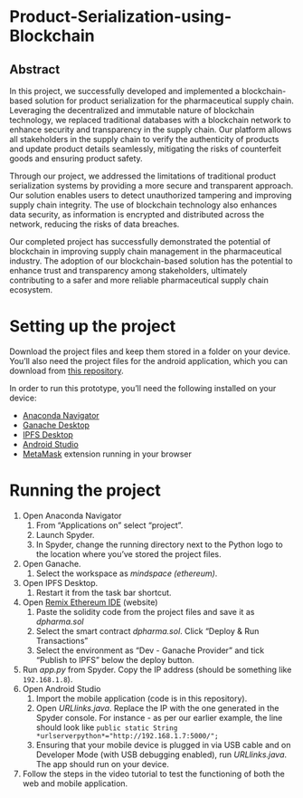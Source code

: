 # Product-Serialization-using-Blockchain

## Abstract
In this project, we successfully developed and implemented a blockchain-based solution for product serialization for the pharmaceutical supply chain. Leveraging the decentralized and immutable nature of blockchain technology, we replaced traditional databases with a blockchain network to enhance security and transparency in the supply chain. Our platform allows all stakeholders in the supply chain to verify the authenticity of products and update product details seamlessly, mitigating the risks of counterfeit goods and ensuring product safety.

Through our project, we addressed the limitations of traditional product serialization systems by providing a more secure and transparent approach. Our solution enables users to detect unauthorized tampering and improving supply chain integrity. The use of blockchain technology also enhances data security, as information is encrypted and distributed across the network, reducing the risks of data breaches.

Our completed project has successfully demonstrated the potential of blockchain in improving supply chain management in the pharmaceutical industry. The adoption of our blockchain-based solution has the potential to enhance trust and transparency among stakeholders, ultimately contributing to a safer and more reliable pharmaceutical supply chain ecosystem.

# Setting up the project
Download the project files and keep them stored in a folder on your device. You’ll also need the project files for the android application, which you can download from [this repository](https://github.com/khpatil19/Product-Serialization-App).

In order to run this prototype, you’ll need the following installed on your device:

- [Anaconda Navigator](https://www.anaconda.com/download)
- [Ganache Desktop](https://trufflesuite.com/ganache/)
- [IPFS Desktop](https://docs.ipfs.tech/install/ipfs-desktop/#windows)
- [Android Studio](https://developer.android.com/studio?gclid=Cj0KCQjwmtGjBhDhARIsAEqfDEdCr4YUW5ppilVH1iTiHA75FD4DXdzlg17ZR3APZuLJ_bYoYbSIe28aAhHlEALw_wcB&gclsrc=aw.ds)
- [MetaMask](https://metamask.io/) extension running in your browser

# Running the project

1. Open Anaconda Navigator
    1. From “Applications on” select “project”.
    2. Launch Spyder.
    3. In Spyder, change the running directory next to the Python logo to the location where you’ve stored the project files.
2. Open Ganache.
    1. Select the workspace as *mindspace (ethereum)*.
3. Open IPFS Desktop.
    1. Restart it from the task bar shortcut.
4. Open [Remix Ethereum IDE](https://remix.ethereum.org/) (website)
    1. Paste the solidity code from the project files and save it as *dpharma.sol*
    2. Select the smart contract *dpharma.sol*. Click “Deploy & Run Transactions”
    3. Select the environment as “Dev - Ganache Provider” and tick “Publish to IPFS” below the deploy button.
5. Run *app.py* from Spyder. Copy the IP address (should be something like `192.168.1.8`).
6. Open Android Studio
    1. Import the mobile application (code is in this repository).
    2. Open *URLlinks.java*. Replace the IP with the one generated in the Spyder console. For instance - as per our earlier example, the line should look like `public static String *urlserverpython*="http://192.168.1.7:5000/";`
    3. Ensuring that your mobile device is plugged in via USB cable and on Developer Mode (with USB debugging enabled), run *URLlinks.java*. The app should run on your device.
7. Follow the steps in the video tutorial to test the functioning of both the web and mobile application.
